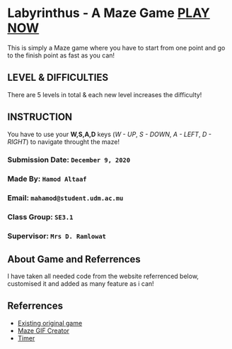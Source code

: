 # Labyrinthus - A Maze Game [PLAY NOW](https://husseinaltaaf.github.io/JavascriptGame---Maze-Game/)

This is simply a Maze game where you have to start from one point and go to the finish point as fast as you can!

## LEVEL & DIFFICULTIES

There are 5 levels in total & each new level increases the difficulty!

## INSTRUCTION

You have to use your **W,S,A,D** keys (_W - UP_, _S - DOWN_, _A - LEFT_, _D - RIGHT_) to navigate throught the maze!

### Submission Date: `December 9, 2020`

### Made By: `Hamod Altaaf`

### Email: `mahamod@student.udm.ac.mu`

### Class Group: `SE3.1`

### Supervisor: `Mrs D. Ramlowat`

## About Game and Referrences

I have taken all needed code from the website referrenced below, customised it and added as many feature as i can!

## Referrences

- [Existing original game](https://html5.litten.com/make-a-maze-game-on-an-html5-canvas/)
- [Maze GIF Creator](http://hereandabove.com/maze/mazeorig.form.html)
- [Timer](https://stackoverflow.com/a/5517836)

